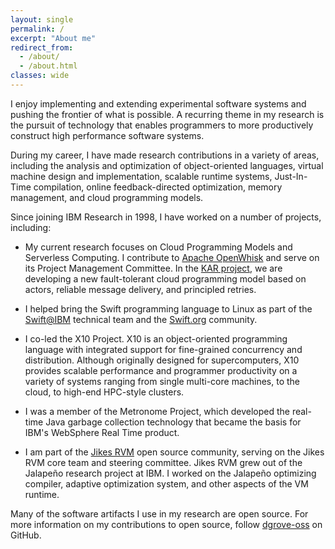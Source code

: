 ```yaml
---
layout: single
permalink: /
excerpt: "About me"
redirect_from: 
  - /about/
  - /about.html
classes: wide
---
```


I enjoy implementing and extending experimental software systems and
pushing the frontier of what is possible.  A recurring theme in my 
research is the pursuit of technology that enables programmers
to more productively construct high performance software systems.

During my career, I have made research contributions in a variety of
areas, including the analysis and optimization of object-oriented
languages, virtual machine design and implementation, scalable runtime
systems, Just-In-Time compilation, online feedback-directed
optimization, memory management, and cloud programming models.

Since joining IBM Research in 1998, I have worked on a number of projects, including:

+ My current research focuses on Cloud Programming Models and Serverless Computing. I contribute to [Apache OpenWhisk](https://openwhisk.apache.org/) and serve on its Project Management Committee. In the [KAR project](https://github.com/ibm/kar), we are developing a new fault-tolerant cloud programming model based on actors, reliable message delivery, and principled retries.

+ I helped bring the Swift programming language to Linux as part of the [Swift@IBM](https://developer.ibm.com/swift/) technical team and the [Swift.org](https://swift.org/) community.

+ I co-led the X10 Project. X10 is an object-oriented programming language with integrated support for fine-grained concurrency and distribution. Although originally designed for supercomputers, X10 provides scalable performance and programmer productivity on a variety of systems ranging from single multi-core machines, to the cloud, to high-end HPC-style clusters.

+ I was a member of the Metronome Project, which developed the real-time Java garbage collection technology that became the basis for IBM's WebSphere Real Time product.

+ I am part of the [Jikes RVM](https://jikesrvm.org/) open source community, serving on the Jikes RVM core team and steering committee. Jikes RVM grew out of the Jalapeño research project at IBM. I worked on the Jalapeño optimizing compiler, adaptive optimization system, and other aspects of the VM runtime.

Many of the software artifacts I use in my research are open source. For more information on my contributions to open source, follow [dgrove-oss](https://github.com/dgrove-oss) on GitHub.

